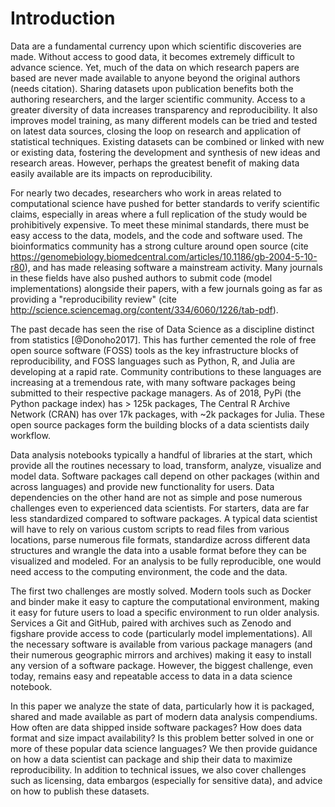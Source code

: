 
# Introduction

Data are a fundamental currency upon which scientific discoveries are made. Without access to good data, it becomes extremely difficult to advance science. Yet, much of the data on which research papers are based are never made available to anyone beyond the original authors (needs citation). Sharing datasets upon publication benefits both the authoring researchers, and the larger scientific community. Access to a greater diversity of data increases transparency and reproducibility. It also improves model training, as many different models can be tried and tested on latest data sources, closing the loop on research and application of statistical techniques. Existing datasets can be combined or linked with new or existing data, fostering the development and synthesis of new ideas and research areas. However, perhaps the greatest benefit of making data easily available are its impacts on reproducibility.

For nearly two decades, researchers who work in areas related to computational science have pushed for better standards to verify scientific claims, especially in areas where a full replication of the study would be prohibitively expensive. To meet these minimal standards, there must be easy access to the data, models, and the code and software used. The bioinformatics community has a strong culture around open source (cite https://genomebiology.biomedcentral.com/articles/10.1186/gb-2004-5-10-r80), and has made releasing software a mainstream activity. Many journals in these fields have also pushed authors to submit code (model implementations) alongside their papers, with a few journals going as far as providing a "reproducibility review" (cite http://science.sciencemag.org/content/334/6060/1226/tab-pdf).

The past decade has seen the rise of Data Science as a discipline distinct from statistics [@Donoho2017]. This has further cemented the role of free open source software (FOSS) tools as the key infrastructure blocks of reproducibility, and FOSS languages such as Python, R, and Julia are developing at a rapid rate. Community contributions to these languages are increasing at a tremendous rate, with many software packages being submitted to their respective package managers. As of 2018, PyPi (the Python package index) has > 125k packages, The Central R Archive Network (CRAN) has over 17k packages, with ~2k packages for Julia. These open source packages form the building blocks of a data scientists daily workflow. 

Data analysis notebooks typically a handful of libraries at the start, which provide all the routines necessary to load, transform, analyze, visualize and model data. Software packages call depend on other packages (within and across languages) and provide new functionality for users. Data dependencies on the other hand are not as simple and pose numerous challenges even to experienced data scientists. For starters, data are far less standardized compared to software packages. A typical data scientist will have to rely on various custom scripts to read files from various locations, parse numerous file formats, standardize across different data structures and wrangle the data into a usable format before they can be visualized and modeled.  For an analysis to be fully reproducible, one would need access to the computing environment, the code and the data.

The first two challenges are mostly solved. Modern tools such as  Docker and binder make it easy to capture the computational environment, making it easy for future users to load a specific environment to run older analysis. Services a Git and GitHub, paired with archives such as Zenodo and figshare provide access to code (particularly model implementations). All the necessary software is available from various package managers (and their numerous geographic mirrors and archives) making it easy to install any version of a software package. However, the biggest challenge, even today, remains easy and repeatable access to data in a data science notebook.


In this paper we analyze the state of data, particularly how it is packaged, shared and made available as part of modern data analysis compendiums. How often are data shipped inside software packages? How does data format and size impact availability? Is this problem better solved in one or more of these popular data science languages? We then provide guidance on how a data scientist can package and ship their data to maximize reproducibility. In addition to technical issues, we also cover challenges such as licensing, data embargos (especially for sensitive data), and advice on how to publish these datasets.
